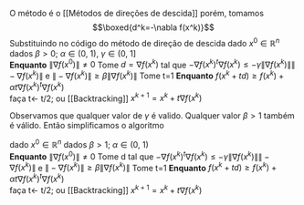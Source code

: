 O método é o [[Métodos de direções de descida]] porém, tomamos
$$\boxed{d^k=-\nabla f(x^k)}$$
Substituindo no código do método de direção de descida
dado $x^0 \in \mathbb{R}^n$ 
dados $\beta >0;~\alpha\in (0, ~1),~\gamma \in (0,~1]$  
**Enquanto** $\|\nabla f(x^0)\|\neq 0$ 
	Tome $d=\nabla f(x^k)$ tal que $-\nabla f(x^k)^t\nabla f(x^k) \leq -\gamma \| \nabla f(x^k)\|\|-\nabla f(x^k)\|$ e $\|-\nabla f(x^k)\|\geq \beta \| \nabla f(x^k)\|$ 
	Tome t=1
	**Enquanto** $f(x^k+td)\geq f(x^k)+\alpha t \nabla f(x^k)^t\nabla f(x^k)$  
		faça t<- t/2; ou [[Backtracking]]
	$x^{k+1}=x^k+t\nabla f(x^k)$

Observamos que qualquer valor de $\gamma$ é valido. Qualquer valor $\beta >1$ também é válido. Então simplificamos o algoritmo

dado $x^0 \in \mathbb{R}^n$ 
dados $\beta >1;~\alpha\in (0, ~1)$  
**Enquanto** $\|\nabla f(x^0)\|\neq 0$ 
	Tome d tal que $-\nabla f(x^k)^t\nabla f(x^k) \leq -\gamma \| \nabla f(x^k)\|\|-\nabla f(x^k)\|$ e $\|-\nabla f(x^k)\|\geq \beta \| \nabla f(x^k)\|$ 
	Tome t=1
	**Enquanto** $f(x^k+td)\geq f(x^k)+\alpha t \nabla f(x^k)^t\nabla f(x^k)$  
		faça t<- t/2; ou [[Backtracking]]
	$x^{k+1}=x^k+t\nabla f(x^k)$


